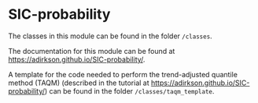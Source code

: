# SIC-probability

The classes in this module can be found in the folder `/classes`.

The documentation for this module can be found at https://adirkson.github.io/SIC-probability/.

A template for the code needed to perform the trend-adjusted quantile method (TAQM) (described in the tutorial at https://adirkson.github.io/SIC-probability/) can be found in the folder `/classes/taqm_template`.
